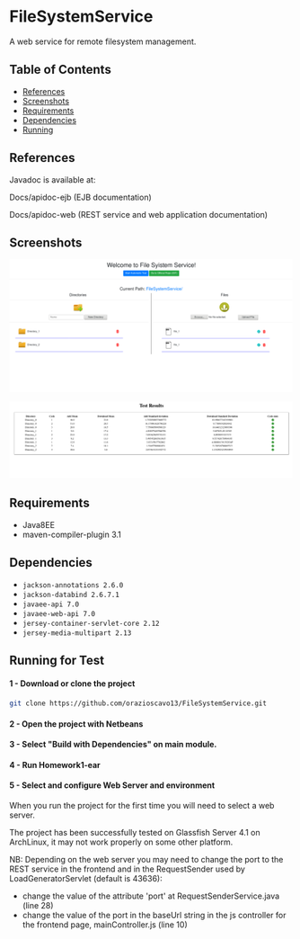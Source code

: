 # FileSystemService
A web service for remote filesystem management.

## Table of Contents

- [References](#references)
- [Screenshots](#screenshots)
- [Requirements](#requirements)
- [Dependencies](#dependencies)
- [Running](#running-for-test)



## References

Javadoc is available at:

Docs/apidoc-ejb (EJB documentation)

Docs/apidoc-web  (REST service and web application documentation)



## Screenshots
![screenshot](screenshots/1.png)


![screenshot](screenshots/2.png)



## Requirements

- Java8EE
- maven-compiler-plugin 3.1



## Dependencies

- `jackson-annotations 2.6.0`
- `jackson-databind 2.6.7.1`
- `javaee-api 7.0`
- `javaee-web-api 7.0`
- `jersey-container-servlet-core 2.12`
- `jersey-media-multipart 2.13`



## Running for Test

#### 1 - Download or clone the project
```bash
git clone https://github.com/orazioscavo13/FileSystemService.git
```

#### 2 - Open the project with Netbeans
#### 3 - Select "Build with Dependencies" on main module.
#### 4 - Run Homework1-ear


#### 5 - Select and configure Web Server and environment
When you run the project for the first time you will need to select a web server. 

The project has been successfully tested on Glassfish Server 4.1 on ArchLinux, it may not work properly on some other platform.


NB: Depending on the web server you may need to change the port to the REST service in the frontend and in the RequestSender used by LoadGeneratorServlet (default is 43636):

- change the value of the attribute 'port' at RequestSenderService.java (line 28)
- change the value of the port in the baseUrl string in the js controller for the frontend page, mainController.js (line 10)
